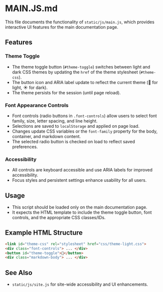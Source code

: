 # MAIN.JS.md

This file documents the functionality of `static/js/main.js`, which provides interactive UI features for the main documentation page.

## Features

### Theme Toggle
- The theme toggle button (`#theme-toggle`) switches between light and dark CSS themes by updating the `href` of the theme stylesheet (`#theme-css`).
- The button icon and ARIA label update to reflect the current theme (🌙 for light, ☀️ for dark).
- The theme persists for the session (until page reload).

### Font Appearance Controls
- Font controls (radio buttons in `.font-controls`) allow users to select font family, size, letter spacing, and line height.
- Selections are saved to `localStorage` and applied on page load.
- Changes update CSS variables or the `font-family` property for the body, container, and markdown content.
- The selected radio button is checked on load to reflect saved preferences.

### Accessibility
- All controls are keyboard accessible and use ARIA labels for improved accessibility.
- Focus styles and persistent settings enhance usability for all users.

## Usage
- This script should be loaded only on the main documentation page.
- It expects the HTML template to include the theme toggle button, font controls, and the appropriate CSS classes/IDs.

## Example HTML Structure
```html
<link id="theme-css" rel="stylesheet" href="css/theme-light.css">
<div class="font-controls"> ... </div>
<button id="theme-toggle">🌙</button>
<div class="markdown-body"> ... </div>
```

## See Also
- `static/js/site.js` for site-wide accessibility and UI enhancements.
